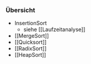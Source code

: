 ### Übersicht
+ InsertionSort
	+ siehe [[Laufzeitanalyse]]
+ [[MergeSort]]
+ [[Quicksort]]
+ [[RadixSort]]
+ [[HeapSort]]